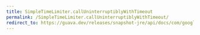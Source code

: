 ```yaml
---
title: SimpleTimeLimiter.callUninterruptiblyWithTimeout
permalink: /SimpleTimeLimiter.callUninterruptiblyWithTimeout/
redirect_to: https://guava.dev/releases/snapshot-jre/api/docs/com/google/common/util/concurrent/SimpleTimeLimiter.html#callUninterruptiblyWithTimeout-java.util.concurrent.Callable-long-java.util.concurrent.TimeUnit-
---
```

